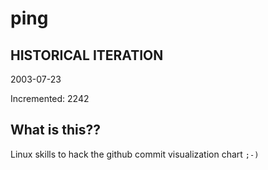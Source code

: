 # ping

## HISTORICAL ITERATION
2003-07-23

Incremented: 2242

## What is this?? 
Linux skills to hack the github commit visualization chart `;-)`
